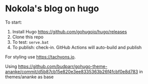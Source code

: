 # Nokola's blog on hugo

To start:
1. Install Hugo https://github.com/gohugoio/hugo/releases
2. Clone this repo
3. To test: ```serve.bat```
4. To publish: check-in. GitHub Actions will auto-build and publish

For styling use https://tachyons.io.

Using https://github.com/budparr/gohugo-theme-ananke/commit/d5b87cb15e820e3ee8335363b26f4fcbf0e8d783 in themes/ananke as base
